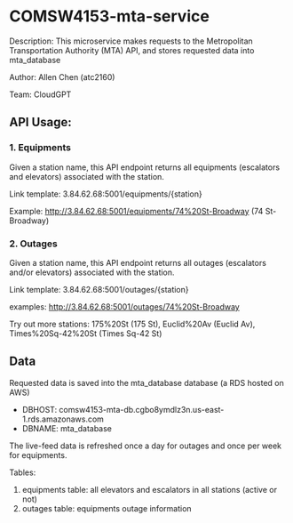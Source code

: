 # COMSW4153-mta-service

Description: This microservice makes requests to the Metropolitan Transportation Authority (MTA) API, and stores requested data into mta_database

Author: Allen Chen (atc2160)

Team: CloudGPT

## API Usage:

### 1. Equipments

Given a station name, this API endpoint returns all equipments (escalators and elevators) associated with the station. 

Link template: 3.84.62.68:5001/equipments/{station}

Example: http://3.84.62.68:5001/equipments/74%20St-Broadway (74 St-Broadway)

### 2. Outages

Given a station name, this API endpoint returns all outages (escalators and/or elevators) associated with the station.

Link template: 3.84.62.68:5001/outages/{station}

examples: http://3.84.62.68:5001/outages/74%20St-Broadway

Try out more stations: 175%20St (175 St), Euclid%20Av (Euclid Av), Times%20Sq-42%20St (Times Sq-42 St)

## Data

Requested data is saved into the mta_database database (a RDS hosted on AWS)

- DBHOST: comsw4153-mta-db.cgbo8ymdlz3n.us-east-1.rds.amazonaws.com
- DBNAME: mta_database

The live-feed data is refreshed once a day for outages and once per week for equipments.

Tables:
1. equipments table: all elevators and escalators in all stations (active or not)
2. outages table: equipments outage information
